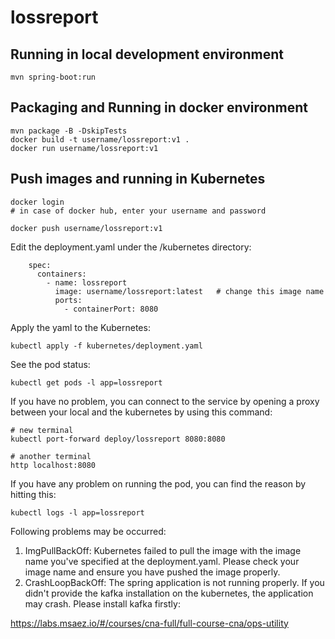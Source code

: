 # lossreport

## Running in local development environment

```
mvn spring-boot:run
```

## Packaging and Running in docker environment

```
mvn package -B -DskipTests
docker build -t username/lossreport:v1 .
docker run username/lossreport:v1
```

## Push images and running in Kubernetes

```
docker login 
# in case of docker hub, enter your username and password

docker push username/lossreport:v1
```

Edit the deployment.yaml under the /kubernetes directory:
```
    spec:
      containers:
        - name: lossreport
          image: username/lossreport:latest   # change this image name
          ports:
            - containerPort: 8080

```

Apply the yaml to the Kubernetes:
```
kubectl apply -f kubernetes/deployment.yaml
```

See the pod status:
```
kubectl get pods -l app=lossreport
```

If you have no problem, you can connect to the service by opening a proxy between your local and the kubernetes by using this command:
```
# new terminal
kubectl port-forward deploy/lossreport 8080:8080

# another terminal
http localhost:8080
```

If you have any problem on running the pod, you can find the reason by hitting this:
```
kubectl logs -l app=lossreport
```

Following problems may be occurred:

1. ImgPullBackOff:  Kubernetes failed to pull the image with the image name you've specified at the deployment.yaml. Please check your image name and ensure you have pushed the image properly.
1. CrashLoopBackOff: The spring application is not running properly. If you didn't provide the kafka installation on the kubernetes, the application may crash. Please install kafka firstly:

https://labs.msaez.io/#/courses/cna-full/full-course-cna/ops-utility

